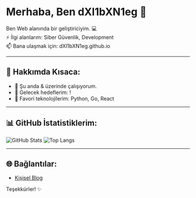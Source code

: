 # Merhaba, Ben dXl1bXN1eg 👋

Ben Web alanında bir geliştiriciyim. 💻  
⚡ İlgi alanlarım: Siber Güvenlik, Development  
📫 Bana ulaşmak için: dXl1bXN1eg.github.io

---

## 🚀 Hakkımda Kısaca:

- 🌱 Şu anda & üzerinde çalışıyorum.
- 🎯 Gelecek hedeflerim: !
- 🖤 Favori teknolojilerim: Python, Go, React

---

## 📊 GitHub İstatistiklerim:
![GitHub Stats](https://github-readme-stats.vercel.app/api?username=dXl1bXN1eg&show_icons=true&theme=radical)
![Top Langs](https://github-readme-stats.vercel.app/api/top-langs/?username=dXl1bXN1eg&layout=compact&theme=radical)

---

## 🌐 Bağlantılar:
- [Kişisel Blog](https://dXl1bXN1eg.github.io)

Teşekkürler! ✨
